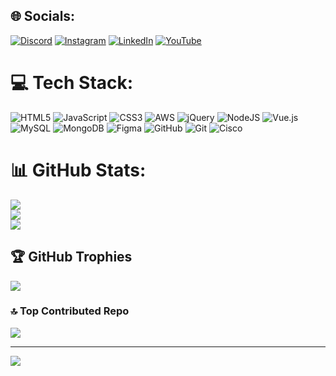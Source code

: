
## 🌐 Socials:
[![Discord](https://img.shields.io/badge/Discord-%237289DA.svg?logo=discord&logoColor=white)](https://discord.gg/Tuhin#4959) [![Instagram](https://img.shields.io/badge/Instagram-%23E4405F.svg?logo=Instagram&logoColor=white)](https://instagram.com/instagram.com/tuhin_jpg) [![LinkedIn](https://img.shields.io/badge/LinkedIn-%230077B5.svg?logo=linkedin&logoColor=white)](https://linkedin.com/in/https://linkedin.com/in/touhidahmedtuhin/) [![YouTube](https://img.shields.io/badge/YouTube-%23FF0000.svg?logo=YouTube&logoColor=white)](https://youtube.com/@https://www.youtube.com/@touhidahmedtuhin) 

# 💻 Tech Stack:
![HTML5](https://img.shields.io/badge/html5-%23E34F26.svg?style=for-the-badge&logo=html5&logoColor=white) ![JavaScript](https://img.shields.io/badge/javascript-%23323330.svg?style=for-the-badge&logo=javascript&logoColor=%23F7DF1E) ![CSS3](https://img.shields.io/badge/css3-%231572B6.svg?style=for-the-badge&logo=css3&logoColor=white) ![AWS](https://img.shields.io/badge/AWS-%23FF9900.svg?style=for-the-badge&logo=amazon-aws&logoColor=white) ![jQuery](https://img.shields.io/badge/jquery-%230769AD.svg?style=for-the-badge&logo=jquery&logoColor=white) ![NodeJS](https://img.shields.io/badge/node.js-6DA55F?style=for-the-badge&logo=node.js&logoColor=white) ![Vue.js](https://img.shields.io/badge/vue.js-%2335495e.svg?style=for-the-badge&logo=vuedotjs&logoColor=%234FC08D) ![MySQL](https://img.shields.io/badge/mysql-4479A1.svg?style=for-the-badge&logo=mysql&logoColor=white) ![MongoDB](https://img.shields.io/badge/MongoDB-%234ea94b.svg?style=for-the-badge&logo=mongodb&logoColor=white) ![Figma](https://img.shields.io/badge/figma-%23F24E1E.svg?style=for-the-badge&logo=figma&logoColor=white) ![GitHub](https://img.shields.io/badge/github-%23121011.svg?style=for-the-badge&logo=github&logoColor=white) ![Git](https://img.shields.io/badge/git-%23F05033.svg?style=for-the-badge&logo=git&logoColor=white) ![Cisco](https://img.shields.io/badge/cisco-%23049fd9.svg?style=for-the-badge&logo=cisco&logoColor=black)
# 📊 GitHub Stats:
![](https://github-readme-stats.vercel.app/api?username=touhidahmedtuhin&theme=dark&hide_border=false&include_all_commits=false&count_private=false)<br/>
![](https://nirzak-streak-stats.vercel.app/?user=touhidahmedtuhin&theme=dark&hide_border=false)<br/>
![](https://github-readme-stats.vercel.app/api/top-langs/?username=touhidahmedtuhin&theme=dark&hide_border=false&include_all_commits=false&count_private=false&layout=compact)

## 🏆 GitHub Trophies
![](https://github-profile-trophy.vercel.app/?username=touhidahmedtuhin&theme=radical&no-frame=false&no-bg=true&margin-w=4)

### 🔝 Top Contributed Repo
![](https://github-contributor-stats.vercel.app/api?username=touhidahmedtuhin&limit=5&theme=dark&combine_all_yearly_contributions=true)

---
[![](https://visitcount.itsvg.in/api?id=touhidahmedtuhin&icon=0&color=0)](https://visitcount.itsvg.in)
<!-- Proudly created with GPRM ( https://gprm.itsvg.in ) -->
